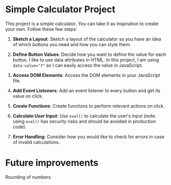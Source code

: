 # Simple Calculator Project

This project is a simple calculator. You can take it as inspiration to create your own. Follow these few steps:

1. **Sketch a Layout**: Sketch a layout of the calculator so you have an idea of which buttons you need and how you can style them.

2. **Define Button Values**: Decide how you want to define the value for each button. I like to use data attributes in HTML. In this project, I am using `data-value="7"` so I can easily access the value in JavaScript.

3. **Access DOM Elements**: Access the DOM elements in your JavaScript file.

4. **Add Event Listeners**: Add an event listener to every button and get its value on click.

5. **Create Functions**: Create functions to perform relevant actions on click.

6. **Calculate User Input**: Use `eval()` to calculate the user's input (note: using `eval()` has security risks and should be avoided in production code).

7. **Error Handling**: Consider how you would like to check for errors in case of invalid calculations.

# Future improvements

Rounding of numbers
